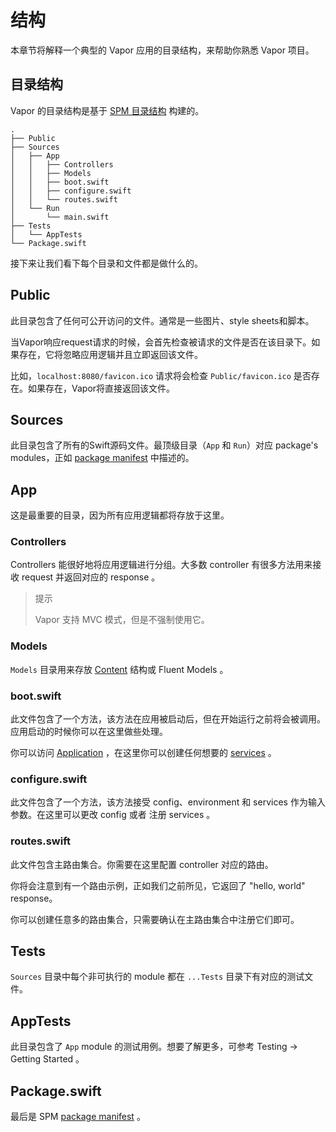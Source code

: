 # 结构

本章节将解释一个典型的 Vapor 应用的目录结构，来帮助你熟悉 Vapor 项目。

## 目录结构

Vapor 的目录结构是基于 [SPM 目录结构](spm.md#目录结构) 构建的。

```
.
├── Public
├── Sources
│   ├── App
│   │   ├── Controllers
│   │   ├── Models
│   │   ├── boot.swift
│   │   ├── configure.swift
│   │   └── routes.swift
│   └── Run
│       └── main.swift
├── Tests
│   └── AppTests
└── Package.swift
```

接下来让我们看下每个目录和文件都是做什么的。

## Public

此目录包含了任何可公开访问的文件。通常是一些图片、style sheets和脚本。

当Vapor响应request请求的时候，会首先检查被请求的文件是否在该目录下。如果存在，它将忽略应用逻辑并且立即返回该文件。

比如，```localhost:8080/favicon.ico``` 请求将会检查 ```Public/favicon.ico``` 是否存在。如果存在，Vapor将直接返回该文件。

## Sources

此目录包含了所有的Swift源码文件。最顶级目录（```App``` 和 ```Run```）对应 package's modules，正如 [package manifest](spm.md) 中描述的。

## App

这是最重要的目录，因为所有应用逻辑都将存放于这里。

### Controllers

Controllers 能很好地将应用逻辑进行分组。大多数 controller 有很多方法用来接收 request 并返回对应的 response 。

> 提示
> 
> Vapor 支持 MVC 模式，但是不强制使用它。

### Models

```Models``` 目录用来存放 [Content](content.md) 结构或 Fluent Models 。

### boot.swift

此文件包含了一个方法，该方法在应用被启动后，但在开始运行之前将会被调用。应用启动的时候你可以在这里做些处理。

你可以访问 [Application](application.md) ，在这里你可以创建任何想要的 [services](application.md) 。

### configure.swift

此文件包含了一个方法，该方法接受 config、environment 和 services 作为输入参数。在这里可以更改 config 或者 注册 services 。

### routes.swift

此文件包含主路由集合。你需要在这里配置 controller 对应的路由。

你将会注意到有一个路由示例，正如我们之前所见，它返回了 "hello, world" response。

你可以创建任意多的路由集合，只需要确认在主路由集合中注册它们即可。

## Tests

```Sources``` 目录中每个非可执行的 module 都在 ```...Tests``` 目录下有对应的测试文件。

## AppTests

此目录包含了 ```App``` module 的测试用例。想要了解更多，可参考 Testing → Getting Started 。

## Package.swift

最后是 SPM [package manifest](spm.md) 。